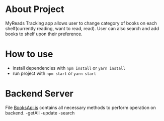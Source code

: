 # About Project
 MyReads Tracking app allows user to change category of books on each shelf(currently reading, want to read, read). User can also search and add books to shelf upon their preference.
# How to use
- install dependencies with `npm install` or `yarn install`
- run project with `npm start` or `yarn start`
# Backend Server
File [BooksApi.js](https://github.com/sahardidarali/myreads-hooks-reactjs/blob/main/src/api/BooksApi.js) contains all necessary methods to perform operation on backend.
-getAll
-update
-search
